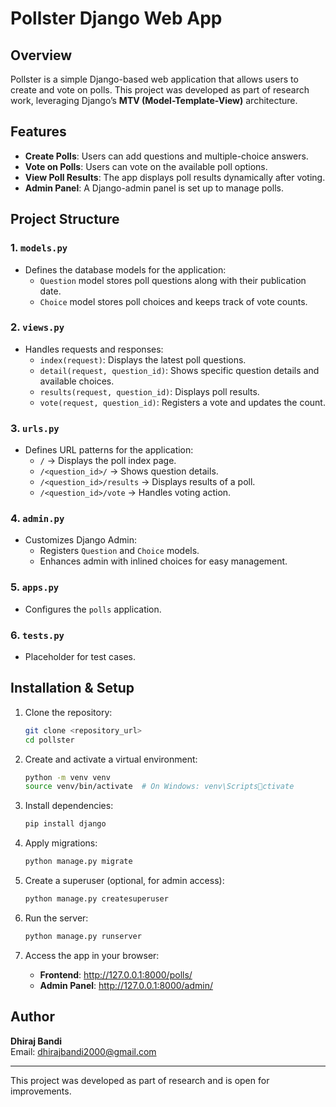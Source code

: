 # Pollster Django Web App

## Overview
Pollster is a simple Django-based web application that allows users to create and vote on polls. This project was developed as part of research work, leveraging Django’s **MTV (Model-Template-View)** architecture.

## Features
- **Create Polls**: Users can add questions and multiple-choice answers.
- **Vote on Polls**: Users can vote on the available poll options.
- **View Poll Results**: The app displays poll results dynamically after voting.
- **Admin Panel**: A Django-admin panel is set up to manage polls.

## Project Structure

### 1. `models.py`
- Defines the database models for the application:
  - `Question` model stores poll questions along with their publication date.
  - `Choice` model stores poll choices and keeps track of vote counts.

### 2. `views.py`
- Handles requests and responses:
  - `index(request)`: Displays the latest poll questions.
  - `detail(request, question_id)`: Shows specific question details and available choices.
  - `results(request, question_id)`: Displays poll results.
  - `vote(request, question_id)`: Registers a vote and updates the count.

### 3. `urls.py`
- Defines URL patterns for the application:
  - `/` → Displays the poll index page.
  - `/<question_id>/` → Shows question details.
  - `/<question_id>/results` → Displays results of a poll.
  - `/<question_id>/vote` → Handles voting action.

### 4. `admin.py`
- Customizes Django Admin:
  - Registers `Question` and `Choice` models.
  - Enhances admin with inlined choices for easy management.

### 5. `apps.py`
- Configures the `polls` application.

### 6. `tests.py`
- Placeholder for test cases.

## Installation & Setup

1. Clone the repository:
   ```bash
   git clone <repository_url>
   cd pollster
   ```

2. Create and activate a virtual environment:
   ```bash
   python -m venv venv
   source venv/bin/activate  # On Windows: venv\Scriptsctivate
   ```

3. Install dependencies:
   ```bash
   pip install django
   ```

4. Apply migrations:
   ```bash
   python manage.py migrate
   ```

5. Create a superuser (optional, for admin access):
   ```bash
   python manage.py createsuperuser
   ```

6. Run the server:
   ```bash
   python manage.py runserver
   ```

7. Access the app in your browser:
   - **Frontend**: http://127.0.0.1:8000/polls/
   - **Admin Panel**: http://127.0.0.1:8000/admin/

## Author
**Dhiraj Bandi**  
Email: dhirajbandi2000@gmail.com 

---
This project was developed as part of research and is open for improvements.
